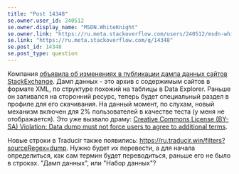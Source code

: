 ```yaml
---
title: "Post 14348"
se.owner.user_id: 240512
se.owner.display_name: "MSDN.WhiteKnight"
se.owner.link: "https://ru.meta.stackoverflow.com/users/240512/msdn-whiteknight"
se.link: "https://ru.meta.stackoverflow.com/q/14348"
se.post_id: 14348
se.post_type: question
---
```

<p>Компания <a href="https://meta.stackexchange.com/q/401324/370389">объявила об изменениях в публикации дампа данных сайтов StackExchange</a>. Дамп данных - это архив с содержимым сайтов в формате XML, по структуре похожий на таблицы в Data Explorer. Раньше он заливался на сторонний ресурс, теперь будет специальный раздел в профиле для его скачивания. На данный момент, по слухам, новый механизм включен для 2% пользователей в качестве теста (у меня не отображается). Это уже вызвало драму: <a href="https://meta.stackexchange.com/q/402019/370389">Creative Commons License (BY-SA) Violation: Data dump must not force users to agree to additional terms</a>.</p>
<p>Новые строки в Traducir также появились: <a href="https://ru.traducir.win/filters?sourceRegex=dump" rel="nofollow noreferrer">https://ru.traducir.win/filters?sourceRegex=dump</a>. Нужно будет их перевести, а для начала определиться, как сам термин будет переводиться, раньше его не было в строках. &quot;Дамп данных&quot;, или &quot;Набор данных&quot;?</p>
